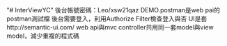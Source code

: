 "# InterViewYC" 
後台帳號密碼：Leo/xsw21qaz
DEMO.postman是web pai的postman測試檔
後台需要登入，利用Authorize Filter檢查登入與否
UI是套http://semantic-ui.com/
web api與mvc controller共用同一套model與view model，減少重複的程式碼
